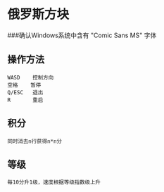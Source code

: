 俄罗斯方块
=============================================
###确认Windows系统中含有 "Comic Sans MS" 字体

操作方法
---------------------------------------------
    WASD  	控制方向
    空格	  暂停
    Q/ESC 	退出
    R       重启

积分
---------------------------------------------
    同时消去n行获得n*n分

等级
---------------------------------------------
    每10分升1级，速度根据等级指数级上升
